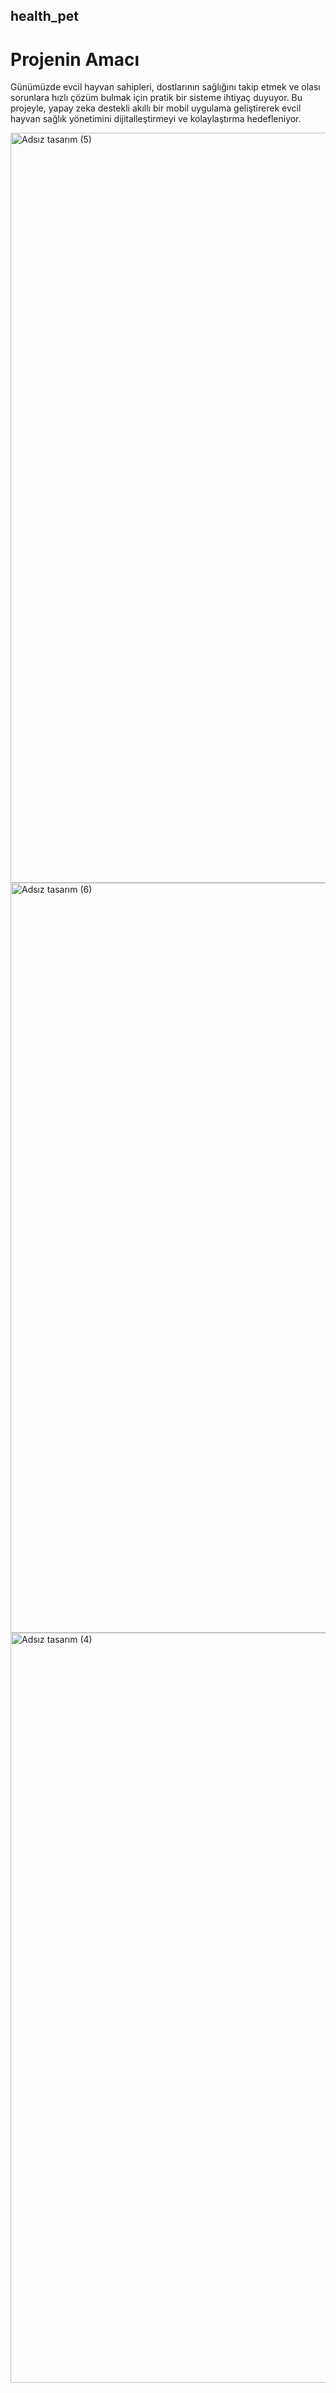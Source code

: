 ## health_pet

# Projenin Amacı
Günümüzde evcil hayvan sahipleri, dostlarının sağlığını takip etmek ve olası sorunlara hızlı çözüm bulmak için pratik bir sisteme ihtiyaç duyuyor. Bu projeyle, yapay zeka destekli akıllı bir mobil uygulama geliştirerek evcil hayvan sağlık yönetimini dijitalleştirmeyi ve kolaylaştırma hedefleniyor.

<img width="1200" height="1200" alt="Adsız tasarım (5)" src="https://github.com/user-attachments/assets/9644e0be-e206-45ad-a3d0-cf1c9da8ccd0" />
<img width="1200" height="1200" alt="Adsız tasarım (6)" src="https://github.com/user-attachments/assets/2ec86d9b-da75-422d-b6bd-302c32bd4aa7" />
<img width="1200" height="1200" alt="Adsız tasarım (4)" src="https://github.com/user-attachments/assets/64ad3483-261e-45ed-aa8f-ae1e70b82389" />
